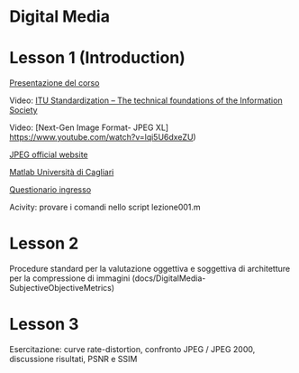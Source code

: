 # Digital Media


# Lesson 1 (Introduction)

[Presentazione del corso](https://www.unica.it/unica/it/crs_70_91_21.page?mu=Guide/PaginaADErogata.do?ad_er_id=2020*N0*N0*S1*34688*20543&ANNO_ACCADEMICO=2020&mostra_percorsi=S)

Video: [ITU Standardization – The technical foundations of the Information Society](https://www.youtube.com/watch?v=kYgwSy_Yfwc)  

Video: [Next-Gen Image Format- JPEG XL] https://www.youtube.com/watch?v=lqi5U6dxeZU)

[JPEG official website](www.jpeg.org)

[Matlab Università di Cagliari](https://unica.it/unica/it/studenti_s08_ss09.page)

[Questionario ingresso](https://docs.google.com/forms/d/e/1FAIpQLSdg2BkzJo1zE4E0UOBwGLkkzYC26vAAf5bW_8FDWN5p6Nf95A/viewform?usp=sf_link)

Acivity: provare i comandi nello script lezione001.m

# Lesson 2

Procedure standard per la valutazione oggettiva e soggettiva di architetture per la compressione di immagini (docs/DigitalMedia-SubjectiveObjectiveMetrics)


# Lesson 3

Esercitazione: curve rate-distortion, confronto JPEG / JPEG 2000, discussione risultati, PSNR e SSIM